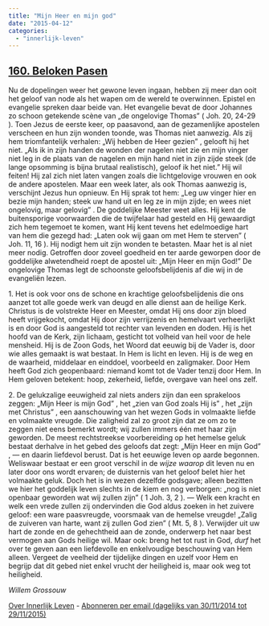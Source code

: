 ```yaml
---
title: "Mijn Heer en mijn god"
date: "2015-04-12"
categories: 
  - "innerlijk-leven"
---
```


## [160\. Beloken Pasen](http://ift.tt/1Fz02R4)

Nu de dopelingen weer het gewone leven ingaan, hebben zij meer dan ooit het geloof van node als het wapen om de wereld te overwinnen. Epistel en evangelie spreken daar beide van. Het evangelie bevat de door Johannes zo schoon getekende scène van „de ongelovige Thomas” ( Joh. 20, 24-29 ). Toen Jezus de eerste keer, op paasavond, aan de gezamenlijke apostelen verscheen en hun zijn wonden toonde, was Thomas niet aanwezig. Als zij hem triomfantelijk verhalen: „Wij hebben de Heer gezien” , gelooft hij het niet. „Als ik in zijn handen de wonden der nagelen niet zie en mijn vinger niet leg in de plaats van de nagelen en mijn hand niet in zijn zijde steek (de lange opsomming is bijna brutaal realistisch), geloof ik het niet.” Hij wil feiten! Hij zal zich niet laten vangen zoals die lichtgelovige vrouwen en ook de andere apostelen. Maar een week later, als ook Thomas aanwezig is, verschijnt Jezus hun opnieuw. En Hij sprak tot hem: „Leg uw vinger hier en bezie mijn handen; steek uw hand uit en leg ze in mijn zijde; en wees niet ongelovig, maar gelovig” . De goddelijke Meester weet alles. Hij kent de buitensporige voorwaarden die de twijfelaar had gesteld en Hij gewaardigt zich hem tegemoet te komen, want Hij kent tevens het edelmoedige hart van hem die gezegd had: „Laten ook wij gaan om met Hem te sterven” ( Joh. 11, 16 ). Hij nodigt hem uit zijn wonden te betasten. Maar het is al niet meer nodig. Getroffen door zoveel goedheid en ter aarde geworpen door de goddelijke alwetendheid roept de apostel uit: „Mijn Heer en mijn God!” De ongelovige Thomas legt de schoonste geloofsbelijdenis af die wij in de evangeliën lezen.

1\. Het is ook voor ons de schone en krachtige geloofsbelijdenis die ons aanzet tot alle goede werk van deugd en alle dienst aan de heilige Kerk. Christus is de volstrekte Heer en Meester, omdat Hij ons door zijn bloed heeft vrijgekocht, omdat Hij door zijn verrijzenis en hemelvaart verheerlijkt is en door God is aangesteld tot rechter van levenden en doden. Hij is het hoofd van de Kerk, zijn lichaam, gesticht tot volheid van heil voor de hele mensheid. Hij is de Zoon Gods, het Woord dat eeuwig bij de Vader is, door wie alles gemaakt is wat bestaat. In Hem is licht en leven. Hij is de weg en de waarheid, middelaar en einddoel, voorbeeld en zaligmaker. Door Hem heeft God zich geopenbaard: niemand komt tot de Vader tenzij door Hem. In Hem geloven betekent: hoop, zekerheid, liefde, overgave van heel ons zelf.

2\. De gelukzalige eeuwigheid zal niets anders zijn dan een sprakeloos zeggen: „Mijn Heer is mijn God” , het „zien van God zoals Hij is” , het „zijn met Christus” , een aanschouwing van het wezen Gods in volmaakte liefde en volmaakte vreugde. Die zaligheid zal zo groot zijn dat ze om zo te zeggen niet eens bemerkt wordt; wij zullen immers één met haar zijn geworden. De meest rechtstreekse voorbereiding op het hemelse geluk bestaat derhalve in het gebed des geloofs dat zegt: „Mijn Heer en mijn God” , — en daarin liefdevol berust. Dat is het eeuwige leven op aarde begonnen. Weliswaar bestaat er een groot verschil in de _wijze waarop_ dit leven nu en later door ons wordt ervaren; de duisternis van het geloof belet hier het volmaakte geluk. Doch het is in wezen dezelfde godsgave; alleen bezitten we hier het goddelijk leven slechts in de kiem en nog verborgen: „nog is niet openbaar geworden wat wij zullen zijn” ( 1 Joh. 3, 2 ). — Welk een kracht en welk een vrede zullen zij ondervinden die God aldus zoeken in het zuivere geloof: een ware paasvreugde, voorsmaak van de hemelse vreugde! „Zalig de zuiveren van harte, want zij zullen God zien” ( Mt. 5, 8 ). Verwijder uit uw hart de zonde en de gehechtheid aan de zonde, onderwerp het naar best vermogen aan Gods heilige wil. Maar ook: breng het tot rust in God, _durf_ het over te geven aan een liefdevolle en enkelvoudige beschouwing van Hem alleen. Vergeet de veelheid der tijdelijke dingen en uzelf voor Hem en begrijp dat dit gebed niet enkel vrucht der heiligheid is, maar ook weg tot heiligheid.

_Willem Grossouw_

[Over Innerlijk Leven](http://ift.tt/1y6X5mY) - [Abonneren per email (dagelijks van 30/11/2014 tot 29/11/2015)](http://eepurl.com/9P3DT)
